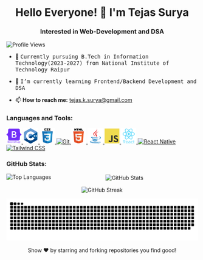 <h1 align="center">Hello Everyone! 👋 I'm Tejas Surya</h1>
<h3 align="center">Interested in Web-Development and DSA </h3>

<p align="left">
  <img src="https://komarev.com/ghpvc/?username=codeforlifeee&label=Profile%20views&color=0e75b6&style=flat" alt="Profile Views" />
</p>

- 👷 <samp>Currently pursuing B.Tech in Information Technology(2023-2027) from National Institute of Technology Raipur
  
- 🌱 <samp>I’m currently learning Frontend/Backend Development and DSA

- 📫 **How to reach me:** [tejas.k.surya@gmail.com](mailto:tejas.k.surya@gmail.com)

<h3 align="left">Languages and Tools:</h3>
<p align="left">
  <a href="https://getbootstrap.com" target="_blank" rel="noreferrer">
    <img src="https://raw.githubusercontent.com/devicons/devicon/master/icons/bootstrap/bootstrap-plain-wordmark.svg" alt="Bootstrap" width="40" height="40"/>
  </a>
  <a href="https://www.w3schools.com/cpp/" target="_blank" rel="noreferrer">
    <img src="https://raw.githubusercontent.com/devicons/devicon/master/icons/cplusplus/cplusplus-original.svg" alt="C++" width="40" height="40"/>
  </a>
  <a href="https://www.w3schools.com/css/" target="_blank" rel="noreferrer">
    <img src="https://raw.githubusercontent.com/devicons/devicon/master/icons/css3/css3-original-wordmark.svg" alt="CSS3" width="40" height="40"/>
  </a>

  <a href="https://git-scm.com/" target="_blank" rel="noreferrer">
    <img src="https://www.vectorlogo.zone/logos/git-scm/git-scm-icon.svg" alt="Git" width="40" height="40"/>
  </a>
  <a href="https://www.w3.org/html/" target="_blank" rel="noreferrer">
    <img src="https://raw.githubusercontent.com/devicons/devicon/master/icons/html5/html5-original-wordmark.svg" alt="HTML5" width="40" height="40"/>
  </a>
  <a href="https://www.java.com" target="_blank" rel="noreferrer">
    <img src="https://raw.githubusercontent.com/devicons/devicon/master/icons/java/java-original.svg" alt="Java" width="40" height="40"/>
  </a>
  <a href="https://developer.mozilla.org/en-US/docs/Web/JavaScript" target="_blank" rel="noreferrer">
    <img src="https://raw.githubusercontent.com/devicons/devicon/master/icons/javascript/javascript-original.svg" alt="JavaScript" width="40" height="40"/>
  </a>
  <a href="https://reactjs.org/" target="_blank" rel="noreferrer">
    <img src="https://raw.githubusercontent.com/devicons/devicon/master/icons/react/react-original-wordmark.svg" alt="React" width="40" height="40"/>
  </a>
  <a href="https://reactnative.dev/" target="_blank" rel="noreferrer">
    <img src="https://reactnative.dev/img/header_logo.svg" alt="React Native" width="40" height="40"/>
  </a>
  <a href="https://tailwindcss.com/" target="_blank" rel="noreferrer">
    <img src="https://www.vectorlogo.zone/logos/tailwindcss/tailwindcss-icon.svg" alt="Tailwind CSS" width="40" height="40"/>
  </a>
</p>

<h3 align="left">GitHub Stats:</h3>

<p align="left">
  <img align="left" src="https://github-readme-stats.vercel.app/api/top-langs?username=codeforlifeee&show_icons=true&locale=en&layout=compact&theme=dark" alt="Top Languages" />
</p>

<p align="center">
  <img align="center" src="https://github-readme-stats.vercel.app/api?username=codeforlifeee&show_icons=true&locale=en&theme=dark" alt="GitHub Stats" />
</p>

<p align="center">
  <img align="center" src="https://github-readme-streak-stats.herokuapp.com/?user=codeforlifeee&theme=highcontrast" alt="GitHub Streak" />
</p>




<a href="https://github.com/codeforlifeee" rel="nofollow">
  <img src="https://raw.githubusercontent.com/codeforlifeee/codeforlifeee/main/github-user-contribution.svg" 
       alt="GitHub User Contribution" style="max-width:100%;" />
</a>



<p align="center">Show ❤️ by starring and forking repositories you find good! </p>
